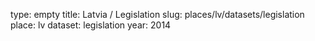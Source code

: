type: empty
title: Latvia / Legislation
slug: places/lv/datasets/legislation
place: lv
dataset: legislation
year: 2014
